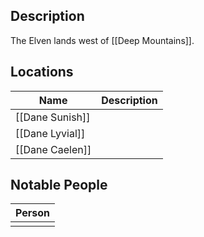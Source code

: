 ## Description
The Elven lands west of [[Deep Mountains]].

## Locations
| Name            | Description |
| --------------- | ----------- |
| [[Dane Sunish]] |             |
| [[Dane Lyvial]] |             |
| [[Dane Caelen]] |             |

## Notable People
| Person |
| ------ |
|        |